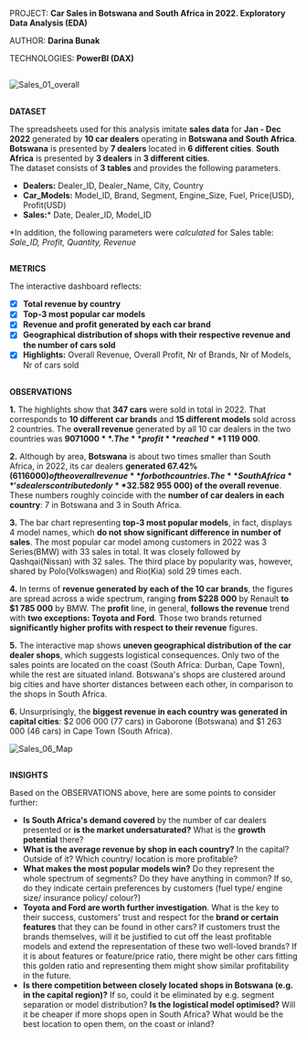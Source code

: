 PROJECT: **Car Sales in Botswana and South Africa in 2022. Exploratory Data Analysis (EDA)**  

AUTHOR: **Darina Bunak**  

TECHNOLOGIES: **PowerBI (DAX)**  

##  
![Sales_01_overall](https://github.com/user-attachments/assets/1206a116-d450-468e-ad64-0812cdf59d7c)

##  
**DATASET**  

The spreadsheets used for this analysis imitate **sales data** for **Jan - Dec 2022** generated by **10 car dealers** operating in **Botswana and South Africa**.    
**Botswana** is presented by **7 dealers** located in **6 different cities**. **South Africa** is presented by **3 dealers** in **3 different cities**.   
The dataset consists of **3 tables** and provides the following parameters.  

  * **Dealers:** Dealer_ID, Dealer_Name, City, Country  
  * **Car_Models:** Model_ID, Brand, Segment, Engine_Size, Fuel, Price(USD), Profit(USD)  
  * **Sales:*** Date, Dealer_ID, Model_ID
    
*In addition, the following parameters were *calculated* for Sales table: *Sale_ID, Profit, Quantity, Revenue*
##  

**METRICS**  

The interactive dashboard reflects:
- [x] **Total revenue by country**  
- [x] **Top-3 most popular car models**  
- [x] **Revenue and profit generated by each car brand**  
- [x] **Geographical distribution of shops with their respective revenue and the number of cars sold**
- [x] **Highlights:** Overall Revenue, Overall Profit, Nr of Brands, Nr of Models, Nr of cars sold
##  

**OBSERVATIONS**  

**1.** The highlights show that **347 cars** were sold in total in 2022. That corresponds to **10 different car brands** and **15 different models** sold across 2 countries. The **overall revenue** generated by all 10 car dealers in the two countries was **$9 071 000**. The **profit** reached **$1 119 000**.  

**2.** Although by area, **Botswana** is about two times smaller than South Africa, in 2022, its car dealers **generated 67.42% ($6 116 000) of the overall revenue** for both countries. The **South Africa**'s dealers contributed only **32.58% ($2 955 000) of the overall revenue**. These numbers roughly coincide with the **number of car dealers in each country**: 7 in Botswana and 3 in South Africa.  

**3.** The bar chart representing **top-3 most popular models**, in fact, displays 4 model names, which **do not show significant difference in number of sales**. The most popular car model among customers in 2022 was 3 Series(BMW) with 33 sales in total. It was closely followed by Qashqai(Nissan) with 32 sales. The third place by popularity was, however, shared by Polo(Volkswagen) and Rio(Kia) sold 29 times each.  

**4.** In terms of **revenue generated by each of the 10 car brands**, the figures are spread across a wide spectrum, ranging **from $228 000** by Renault **to $1 785 000** by BMW. The **profit** line, in general, **follows the revenue** trend with **two exceptions: Toyota and Ford**. Those two brands returned **significantly higher profits with respect to their revenue** figures.

**5.** The interactive map shows **uneven geographical distribution of the car dealer shops**, which suggests logistical consequences. Only two of the sales points are located on the coast (South Africa: Durban, Cape Town), while the rest are situated inland. Botswana's shops are clustered around big cities and have shorter distances between each other, in comparison to the shops in South Africa.

**6.** Unsurprisingly, the **biggest revenue in each country was generated in capital cities**: $2 006 000 (77 cars) in Gaborone (Botswana) and $1 263 000 (46 cars) in Cape Town (South Africa).

![Sales_06_Map](https://github.com/user-attachments/assets/7bc217a6-32e8-4f06-885f-b399b710e07c)


##  

**INSIGHTS**  

Based on the OBSERVATIONS above, here are some points to consider further:
- **Is South Africa's demand covered** by the number of car dealers presented or **is the market undersaturated?** What is the **growth potential** there?
- **What is the average revenue by shop in each country?** In the capital? Outside of it? Which country/ location is more profitable?
- **What makes the most popular models win?** Do they represent the whole spectrum of segments? Do they have anything in common? If so, do they indicate certain preferences by customers (fuel type/ engine size/ insurance policy/ colour?)
- **Toyota and Ford are worth further investigation**. What is the key to their success, customers' trust and respect for the **brand or certain features** that they can be found in other cars? If customers trust the brands themselves, will it be justified to cut off the least profitable models and extend the representation of these two well-loved brands? If it is about features or feature/price ratio, there might be other cars fitting this golden ratio and representing them might show similar profitability in the future.
- **Is there competition between closely located shops in Botswana (e.g. in the capital region)?** If so, could it be eliminated by e.g. segment separation or model distribution? **Is the logistical model optimised?** Will it be cheaper if more shops open in South Africa? What would be the best location to open them, on the coast or inland? 
##  

